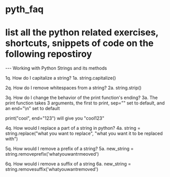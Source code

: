 # pyth_faq


# list all the python related exercises, shortcuts, snippets of code on the following repostiroy


--- Working with Python Strings and its methods

1q. How do I capitalize a string?
1a. string.capitalize()

2q. How do I remove whitespaces from a string?
2a. string.strip() 

3q. How do I change the behavior of the print function's ending?
3a. The print function takes 3 arguments, the first to print, sep="" set to default, and an end="\n" set to default

print("cool", end="123") will give you "cool123"

4q. How would I replace a part of a string in python?
4a. string = string.replace("what you want to replace", "what you want it to be replaced with")


5q. How would I remove a prefix of a string?
5a. new_string = string.removeprefix('whatyouwantrmeoved')

6q. How would i remove a suffix of a string
6a. new_string = string.removesuffix('whatyouwantremoved')


